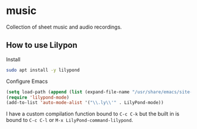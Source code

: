 # music

Collection of sheet music and audio recordings.

## How to use Lilypon

Install

``` sh
sudo apt install -y lilypond
```

Configure Emacs

``` lisp
(setq load-path (append (list (expand-file-name "/usr/share/emacs/site-lisp")) load-path))
(require 'lilypond-mode)
(add-to-list 'auto-mode-alist '("\\.ly\\'" . LilyPond-mode))
```

I have a custom compilation function bound to `C-c C-k` but the built in is bound to `C-c C-l` or `M-x LilyPond-command-lilypond`.
